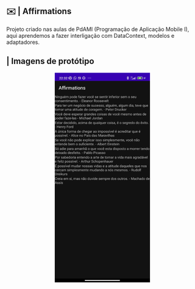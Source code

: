 ## ✉️ | Affirmations

Projeto criado nas aulas de PdAMI (Programação de Aplicação Mobile I), aqui aprendemos a fazer interligação com DataContext, modelos e adaptadores.

##  | Imagens de protótipo
<div  align="center">
<img src="./readmeFiles/3c5983fb-a01c-44dc-a33a-6124e5bbc2a6.jpg" height="550px" width="250px">
</div>
